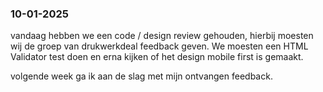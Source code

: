   <h3>10-01-2025</h3>
    <p>vandaag hebben we een code / design review gehouden, hierbij moesten wij de groep van drukwerkdeal feedback geven. We moesten een HTML Validator test doen en erna kijken of het design mobile first is gemaakt.</p>
    <p>volgende week ga ik aan de slag met mijn ontvangen feedback.</p>